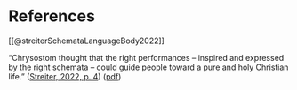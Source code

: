 # References

[[@streiterSchemataLanguageBody2022]]

“Chrysostom thought that the right performances – inspired and expressed by the right schemata – could guide people toward a pure and holy Christian life.” ([Streiter, 2022, p. 4](zotero://select/library/items/USZKS6MZ)) ([pdf](zotero://open-pdf/library/items/B79WZSND?page=22&annotation=QH28XARJ))